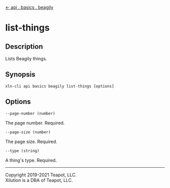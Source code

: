[<- api . basics . beagily](index.md)

# list-things

## Description

Lists Beagily things.

## Synopsis

```
xln-cli api basics beagily list-things [options]
```

## Options

`--page-number (number)`

The page number. Required.

`--page-size (number)`

The page size. Required.

`--type (string)`

A thing's type. Required.

---

Copyright 2019-2021 Teapot, LLC.  
Xilution is a DBA of Teapot, LLC.
